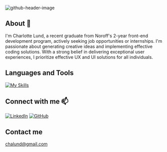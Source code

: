 
![github-header-image](https://github.com/chalund/chalund/assets/114383740/6a756391-2ddb-484f-9db5-499212a63ad5)

## About 🌱

I'm Charlotte Lund, a recent graduate from Noroff's 2-year front-end development program, actively seeking job opportunities or internships. I'm passionate about generating creative ideas and implementing effective coding solutions. With a strong belief in delivering exceptional user experiences, I prioritize effective UX and UI solutions for all individuals.

## Languages and Tools

[![My Skills](https://skillicons.dev/icons?i=html,css,js,wordpress,figma,bootstrap,sass,react,vite,tailwind)](https://skillicons.dev)



## Connect with me 📫

[![LinkedIn](https://img.shields.io/badge/LinkedIn-0077B5?style=for-the-badge&logo=linkedin&logoColor=white)](https://pe.linkedin.com/in/charlotte-lund-48419b249/)
[![GitHub](https://img.shields.io/badge/GitHub-100000?style=for-the-badge&logo=github&logoColor=white)](https://github.com/chalund)

## Contact me
chalund@gmail.com
